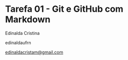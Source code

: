 # Tarefa 01 - Git e GitHub com Markdown

Edinalda Cristina 

edinaldaufrn

edinaldacristam@gmail.com